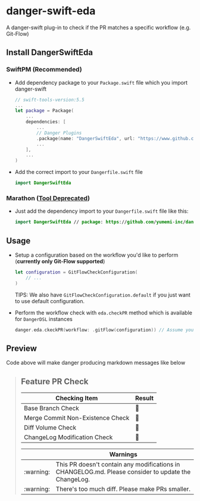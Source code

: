 # danger-swift-eda

A danger-swift plug-in to check if the PR matches a specific workflow (e.g. Git-Flow) 

## Install DangerSwiftEda

### SwiftPM (Recommended)

- Add dependency package to your `Package.swift` file which you import danger-swift

    ```swift
    // swift-tools-version:5.5
    ...
    let package = Package(
        ...
        dependencies: [
            ...
            // Danger Plugins
            .package(name: "DangerSwiftEda", url: "https://www.github.com/yumemi-inc/danger-swift-eda.git", from: "0.1.0"),
            ...
        ],
        ...
    )
    ```

- Add the correct import to your `Dangerfile.swift` file

    ```swift
    import DangerSwiftEda
    ```

### Marathon ([Tool Deprecated](https://github.com/JohnSundell/Marathon))

- Just add the dependency import to your `Dangerfile.swift` file like this:

    ```swift
    import DangerSwiftEda // package: https://github.com/yumemi-inc/danger-swift-eda.git
    ```

## Usage

- Setup a configuration based on the workflow you'd like to perform (**currently only Git-Flow supported**)

    ```swift
    let configuration = GitFlowCheckConfiguration(
        // ...
    )
    ```
    
    TIPS: We also have `GitFlowCheckConfiguration.default` if you just want to use default configuration.
    
- Perform the workflow check with `eda.checkPR` method which is available for `DangerDSL` instances

    ```swift
    danger.eda.ckeckPR(workflow: .gitFlow(configuration)) // Assume you have initialized `danger` by code like `let danger = Danger()`
    ```

## Preview

Code above will make danger producing markdown messages like below

> <!--
>   0 failure: 
>   2 warning:  This PR doesn't c..., There's too much ...
>   
>   2 markdown notices
>   DangerID: danger-id-Danger;
> -->
> 
> 
> ## Feature PR Check
> 
> Checking Item | Result
> | ---| --- |
> Base Branch Check | :tada:
> Merge Commit Non-Existence Check | :tada:
> Diff Volume Check | :thinking:
> ChangeLog Modification Check | :thinking:
> 
> <table>
>   <thead>
>     <tr>
>       <th width="50"></th>
>       <th width="100%" data-danger-table="true">Warnings</th>
>     </tr>
>   </thead>
>   <tbody><tr>
>       <td>:warning:</td>
>       <td>This PR doesn't contain any modifications in CHANGELOG.md. Please consider to update the ChangeLog.</td>
>     </tr>
>   
> <tr>
>       <td>:warning:</td>
>       <td>There's too much diff. Please make PRs smaller.</td>
>     </tr>
>   </tbody>
> </table>

